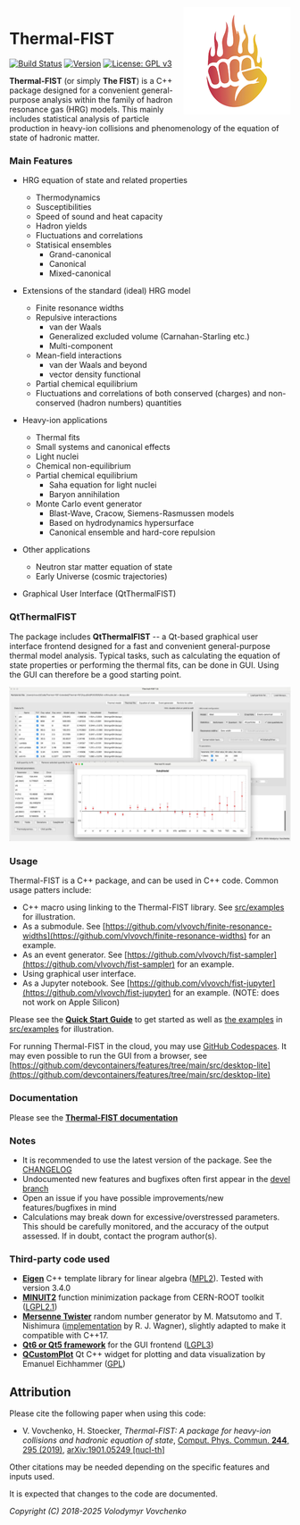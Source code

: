 <img src="logo.png" align="right" />

# Thermal-FIST
[![Build Status](https://github.com/vlvovch/Thermal-FIST/actions/workflows/build_and_test.yml/badge.svg)](https://github.com/vlvovch/Thermal-FIST/actions/workflows/build_and_test.yml)
[![Version](https://img.shields.io/badge/version-1.5.2-purple.svg)](https://github.com/vlvovch/Thermal-FIST/releases)
[![License: GPL v3](https://img.shields.io/badge/License-GPL%20v3-blue.svg)](https://www.gnu.org/licenses/gpl-3.0)

**Thermal-FIST** (or simply **The FIST**) is a C++ package designed for a convenient general-purpose analysis within the family of hadron resonance gas (HRG) models.
This mainly includes statistical analysis of particle production in heavy-ion collisions and phenomenology of the equation of state of hadronic matter.

### Main Features
- HRG equation of state and related properties
  - Thermodynamics
  - Susceptibilities
  - Speed of sound and heat capacity
  - Hadron yields
  - Fluctuations and correlations
  - Statisical ensembles
    - Grand-canonical
    - Canonical
    - Mixed-canonical

- Extensions of the standard (ideal) HRG model
  - Finite resonance widths
  - Repulsive interactions
    - van der Waals
    - Generalized excluded volume (Carnahan-Starling etc.)
    - Multi-component
  - Mean-field interactions
    - van der Waals and beyond
    - vector density functional
  - Partial chemical equilibrium
  - Fluctuations and correlations of both conserved (charges) and non-conserved (hadron numbers) quantities

- Heavy-ion applications
  - Thermal fits
  - Small systems and canonical effects
  - Light nuclei
  - Chemical non-equilibrium
  - Partial chemical equilibrium
    - Saha equation for light nuclei
    - Baryon annihilation
  - Monte Carlo event generator
    - Blast-Wave, Cracow, Siemens-Rasmussen models
    - Based on hydrodynamics hypersurface
    - Canonical ensemble and hard-core repulsion

- Other applications
  - Neutron star matter equation of state
  - Early Universe (cosmic trajectories)

- Graphical User Interface (QtThermalFIST)

### QtThermalFIST

The package includes **QtThermalFIST** -- a Qt-based graphical user interface frontend designed for a fast and convenient general-purpose thermal model analysis. Typical tasks, such as calculating
the equation of state properties or performing the thermal fits,
can be done in GUI. Using the GUI can therefore be a good starting point.


<p align="center">
  <img src="src/gui/QtThermalFIST/images/QtThermalFIST.jpg" alt="QtThermalFIST"/>
</p>


### Usage

Thermal-FIST is a C++ package, and can be used in C++ code. Common usage patters include:

- C++ macro using linking to the Thermal-FIST library. See [src/examples](src/examples) for illustration.
- As a submodule. See [https://github.com/vlvovch/finite-resonance-widths](https://github.com/vlvovch/finite-resonance-widths) for an example.
- As an event generator. See [https://github.com/vlvovch/fist-sampler](https://github.com/vlvovch/fist-sampler) for an example.
- Using graphical user interface.
- As a Jupyter notebook. See [https://github.com/vlvovch/fist-jupyter](https://github.com/vlvovch/fist-jupyter) for an example. (NOTE: does not work on Apple Silicon)


Please see the [**Quick Start Guide**](docs/quickstart.md) to get started as well as [the examples](https://vovchenko.net/project/thermal-fist/doc/examples.html) in [src/examples](src/examples) for illustration.

For running Thermal-FIST in the cloud, you may use [GitHub Codespaces](https://github.com/features/codespaces). It may even possible to run the GUI from a browser, see [https://github.com/devcontainers/features/tree/main/src/desktop-lite](https://github.com/devcontainers/features/tree/main/src/desktop-lite)

### Documentation

Please see the [**Thermal-FIST documentation**](https://fias.uni-frankfurt.de/~vovchenko/project/thermal-fist/doc/)

### Notes

- It is recommended to use the latest version of the package. See the [CHANGELOG](CHANGELOG.md)
- Undocumented new features and bugfixes often first appear in the [devel branch](https://github.com/vlvovch/Thermal-FIST/tree/devel)
- Open an issue if you have possible improvements/new features/bugfixes in mind
- Calculations may break down for excessive/overstressed parameters.
This should be carefully monitored, and the accuracy of the output assessed.
If in doubt, contact the program author(s).

### Third-party code used

- [**Eigen**](http://eigen.tuxfamily.org) C++ template library for linear algebra ([MPL2](http://www.mozilla.org/MPL/2.0)). Tested with version 3.4.0
- [**MINUIT2**](http://seal.web.cern.ch/seal/snapshot/work-packages/mathlibs/minuit/) function minimization package from CERN-ROOT toolkit ([LGPL2.1](https://root.cern/license))
- [**Mersenne Twister**](http://www.math.sci.hiroshima-u.ac.jp/~m-mat/MT/emt.html) random number generator by M. Matsutomo and T. Nishimura ([implementation](http://www.math.sci.hiroshima-u.ac.jp/~m-mat/MT/VERSIONS/C-LANG/MersenneTwister.h) by R. J. Wagner), slightly adapted to make it compatible with C++17.
- [**Qt6 or Qt5 framework**](https://www.qt.io) for the GUI frontend ([LGPL3](http://doc.qt.io/qt-5/lgpl.html))
- [**QCustomPlot**](https://www.qcustomplot.com/) Qt C++ widget for plotting and data visualization by Emanuel Eichhammer ([GPL](https://www.gnu.org/licenses/gpl.html))

## Attribution
Please cite the following paper when using this code:

- V. Vovchenko, H. Stoecker, *Thermal-FIST: A package for heavy-ion collisions and hadronic equation of state*, [Comput. Phys. Commun. **244**, 295 (2019)](https://doi.org/10.1016/j.cpc.2019.06.024), [arXiv:1901.05249 [nucl-th]](https://arxiv.org/abs/1901.05249)

Other citations may be needed depending on the specific features and inputs used.

It is expected that changes to the code are documented.

*Copyright (C) 2018-2025  Volodymyr Vovchenko*
